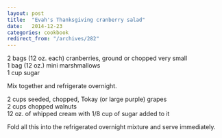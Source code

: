 ```yaml
---
layout: post
title:  "Evah's Thanksgiving cranberry salad"
date:   2014-12-23
categories: cookbook
redirect_from: "/archives/282"
---
```


2 bags (12 oz. each) cranberries, ground or chopped very small   
1 bag (12 oz.) mini marshmallows   
1 cup sugar   

Mix together and refrigerate overnight.
 
2 cups seeded, chopped, Tokay (or large purple) grapes   
2 cups chopped walnuts    
12 oz. of whipped cream with 1/8 cup of sugar added to it   

Fold all this into the refrigerated overnight mixture and serve immediately. 